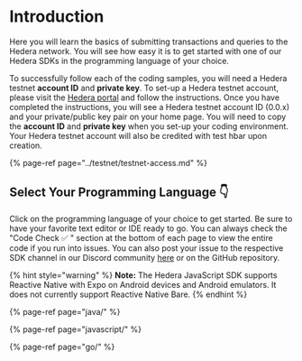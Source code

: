 # Introduction

Here you will learn the basics of submitting transactions and queries to the Hedera network. You will see how easy it is to get started with one of our Hedera SDKs in the programming language of your choice.

To successfully follow each of the coding samples, you will need a Hedera testnet **account ID** and **private key**. To set-up a Hedera testnet account, please visit the [Hedera portal](https://portal.hedera.com/register) and follow the instructions. Once you have completed the instructions, you will see a Hedera testnet account ID \(0.0.x\) and your private/public key pair on your home page. You will need to copy the **account ID** and **private key** when you set-up your coding environment. Your Hedera testnet account will also be credited with test hbar upon creation.

{% page-ref page="../testnet/testnet-access.md" %}

## Select Your Programming Language 👇

Click on the programming language of your choice to get started. Be sure to have your favorite text editor or IDE ready to go. You can always check the "Code Check ✅ " section at the bottom of each page to view the entire code if you run into issues. You can also post your issue to the respective SDK channel in our Discord community [here](https://discordapp.com/invite/FFb9YFX) or on the GitHub repository.

{% hint style="warning" %}
**Note:** The Hedera JavaScript SDK supports Reactive Native with Expo on Android devices and Android emulators. It does not currently support Reactive Native Bare.
{% endhint %}

{% page-ref page="java/" %}

{% page-ref page="javascript/" %}

{% page-ref page="go/" %}


